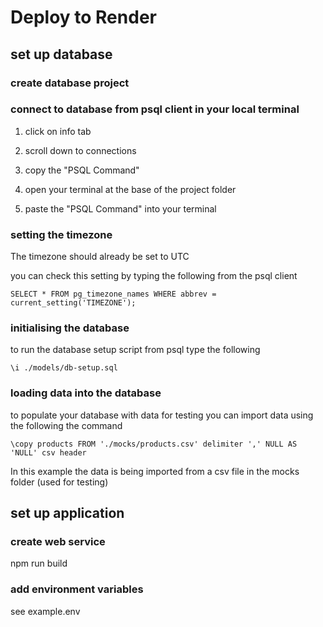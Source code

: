 # Deploy to Render

## set up database

### create database project


### connect to database from psql client in your local terminal

1. click on info tab

2. scroll down to connections

3. copy the "PSQL Command"

4. open your terminal at the base of the project folder

5. paste the "PSQL Command" into your terminal 


### setting the timezone 

The timezone should already be set to UTC

you can check this setting by typing the following from the psql client

```
SELECT * FROM pg_timezone_names WHERE abbrev = current_setting('TIMEZONE');
```

### initialising the database

to run the database setup script from psql type the following

```
\i ./models/db-setup.sql 
```

### loading data into the database

to populate your database with data for testing you can import data using the following the command

```
\copy products FROM './mocks/products.csv' delimiter ',' NULL AS 'NULL' csv header
```

In this example the data is being imported from a csv file in the mocks folder (used for testing)


## set up application

### create web service

npm run build

### add environment variables

see example.env